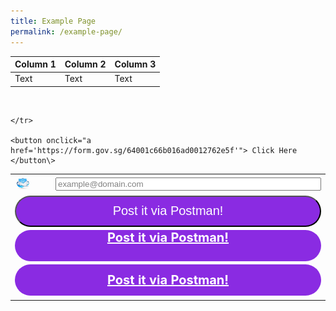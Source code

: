 ```yaml
---
title: Example Page
permalink: /example-page/
---
```

| Column 1 | Column 2 | Column 3 |
| -------- | -------- | -------- |
| Text     | Text     | Text     |


<table>  
  <tr>  
    <td><img src="/images/emailIcon.jpg" alt="Email address..." width="50%" height="50%"></td>
		<td style="text-align: center; vertical-align:middle; horizontal-align: middle;"><input type="text" id="txtEmailAddress" size="50" value="example@domain.com" style="color:grey;width:auto"></td> 
  </tr>
	<tr>
		<td colspan="2"><input type="submit" value="Post it via Postman!" style="background:blueviolet;color:white;font-size:20px;width:100%;height:50px;border-radius: 25px;cursor:hand;"></td>
	</tr>
	<tr>
<td colspan="2"><b><a href="/" style="background:blueviolet;color:white;font-size:20px;text-align:center;vertical-align:middle;display:block;width:auto;height:50px;border-radius: 25px;cursor:hand;">Post it via Postman!</a></b></td>
	</tr>
	<tr>
<td colspan="2"><b><a href="/" style="background:blueviolet;color:white;font-size:20px;text-align:center;vertical-align:middle;display:table-cell;width:500px;height:50px;border-radius: 25px;cursor:hand;">Post it via Postman!</a></b></td>
		
	</tr>	
	
	<button onclick="a href='https://form.gov.sg/64001c66b016ad0012762e5f'"> Click Here </button\>
</table>

